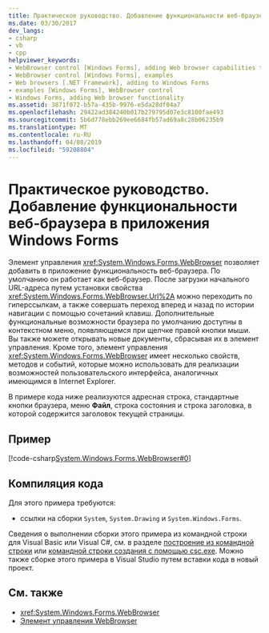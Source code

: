 ```yaml
---
title: Практическое руководство. Добавление функциональности веб-браузера в приложения Windows Forms
ms.date: 03/30/2017
dev_langs:
- csharp
- vb
- cpp
helpviewer_keywords:
- WebBrowser control [Windows Forms], adding Web browser capabilities to your application
- WebBrowser control [Windows Forms], examples
- Web browsers [.NET Framework], adding to Windows Forms
- examples [Windows Forms], WebBrowser control
- Windows Forms, adding Web browser functionality
ms.assetid: 3871f072-b57a-435b-9976-e5da28df04a7
ms.openlocfilehash: 29422ad384240b017b279795d07e3c8100fae493
ms.sourcegitcommit: 5b6d778ebb269ee6684fb57ad69a8c28b06235b9
ms.translationtype: MT
ms.contentlocale: ru-RU
ms.lasthandoff: 04/08/2019
ms.locfileid: "59208804"
---
```

# <a name="how-to-add-web-browser-capabilities-to-a-windows-forms-application"></a>Практическое руководство. Добавление функциональности веб-браузера в приложения Windows Forms
Элемент управления <xref:System.Windows.Forms.WebBrowser> позволяет добавить в приложение функциональность веб-браузера. По умолчанию он работает как веб-браузер. После загрузки начального URL-адреса путем установки свойства <xref:System.Windows.Forms.WebBrowser.Url%2A> можно переходить по гиперссылкам, а также совершать переход вперед и назад по истории навигации с помощью сочетаний клавиш. Дополнительные функциональные возможности браузера по умолчанию доступны в контекстном меню, появляющемся при щелчке правой кнопки мыши. Вы также можете открывать новые документы, сбрасывая их в элемент управления. Кроме того, элемент управления <xref:System.Windows.Forms.WebBrowser> имеет несколько свойств, методов и событий, которые можно использовать для реализации возможностей пользовательского интерфейса, аналогичных имеющимся в Internet Explorer.  
  
 В примере кода ниже реализуются адресная строка, стандартные кнопки браузера, меню **Файл**, строка состояния и строка заголовка, в которой содержится заголовок текущей страницы.  
  
## <a name="example"></a>Пример  
 
 [!code-csharp[System.Windows.Forms.WebBrowser#0](~/samples/snippets/csharp/VS_Snippets_Winforms/System.Windows.Forms.WebBrowser/CS/form1.cs#0)]
   
  
## <a name="compiling-the-code"></a>Компиляция кода  
 Для этого примера требуются:  
  
-   ссылки на сборки `System`, `System.Drawing` и `System.Windows.Forms`.  
  
 Сведения о выполнении сборки этого примера из командной строки для Visual Basic или Visual C#, см. в разделе [построение из командной строки](../../../visual-basic/reference/command-line-compiler/building-from-the-command-line.md) или [командной строки создания с помощью csc.exe](../../../csharp/language-reference/compiler-options/command-line-building-with-csc-exe.md). Можно также сборке этого примера в Visual Studio путем вставки кода в новый проект.  
  
## <a name="see-also"></a>См. также

- <xref:System.Windows.Forms.WebBrowser>
- [Элемент управления WebBrowser](webbrowser-control-windows-forms.md)
